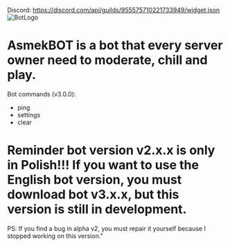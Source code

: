 Discord: https://discord.com/api/guilds/955575710221733949/widget.json
![BotLogo](https://github.com/AsmekYT/AsmekBOT/assets/98432786/2deaaedb-834e-4f5f-9e61-2fbdf79b7bd5)

# AsmekBOT is a bot that every server owner need to moderate, chill and play. 
Bot commands (v3.0.0):
- ping
- settings
- clear
# Reminder bot version v2.x.x is only in Polish!!! If you want to use the English bot version, you must download bot v3.x.x, but this version is still in development.

PS: If you find a bug in alpha v2, you must repair it yourself because I stopped working on this version."
